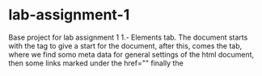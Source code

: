 # lab-assignment-1
Base project for lab assignment 1
1.- Elements tab. The document starts with the <html> tag to give a start for the document, after this, comes the <head> tab, where we find somo meta data for general settings of the html document,
    then some links marked under the href="" finally the <title> Hacker News </head> (marked in orange and to the right of the title are all the links) after the header comes the <body> where the pages info is stored.
	We can see a <center> tab where a <table> is placed, this is the table in light grey color we see in the page (inside the table tag, are the settings for the table itself) the table is organized by <tbody> or table body,
	followed by <tr> tags for table rows inside some rows we find <td> tags for table align by default, sometimes one can also see the <span> tag for making diferent sections, or separating elements from eachother.
	At the end we find a <script> calls a javascript file, for animations or passing ajax requests (GET, POST).
	
2.- Sources tab. Inside the top folder at the news.ycombinator.com folder, are 6 files. The index (in grey), that rederects you to the ycombinator.com page and has the code of the html file, the second file 
	hn.js... (in yellow) is where the functions that the webpage uses are for example where the ajax request pases GET requests. The third file (in purple) is the CSS style for the web page, it houses things such as pictures
	or the font definitions. The last three files .gif (in green) are icons used in the page for example the Y icon on the top left, next to the header title.
	
3.- Network tab. XHR, is short for XMLHttpRequest, produced by microsoft this is a javascript object, that allows an easy way to get an URL´s information without having to reload the page. This way a web page can reload a section 
	of itself usign AJAX, as well as sending and receiving data from a server. In the network tab we see a bar graph, that shows how much time it took for all the elements in the page to be loaded and displayed. On my page it took
	706ms to load the hole page.
	
4.- The certificate comes from COMODO RSA ,valid from 21-08-2014 to 21-08-2019.